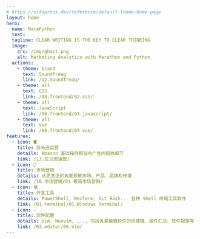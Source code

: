 ```yaml
---
# https://vitepress.dev/reference/default-theme-home-page
layout: home
hero:
  name: MaraPython
  text:
  tagline: CLEAR WRITING IS THE KEY TO CLEAR THINKING
  image:
    src: /img/ghost.png
    alt: Marketing Analytics with Marathon and Python
  actions:
    - theme: brand
      text: Soundfreaq
      link: /12.Soundfreaq/
    - theme: alt
      text: CSS
      link: /08.frontend/02.css/
    - theme: alt
      text: JavaScript
      link: /08.frontend/03.javascript/
    - theme: alt
      text: Vue
      link: /08.frontend/04.vue/
features:
  - icon: 🛢️
    title: 亚马逊运营
    details: Amazon 基础操作和站内广告的投放细节
    link: /13.亚马逊运营/
  - icon: 💨
    title: 市场营销
    details: 从更宽泛的角度观察市场、产品、品牌和传播
    link: /10.市场营销/01.极简市场营销/
  - icon: 🛠️
    title: 开发工具
    details: PowerShell, WezTerm, Git Bash... 各种 Shell 终端工具软件
    link: /01.terminal/01.Windows Terminal/
  - icon: 💡
    title: 软件配置
    details: Vim, Neovim, ..., 包括各类编辑软件的快捷键、插件汇总、软件配置等
    link: /03.editor/06.Vim/
---
```

